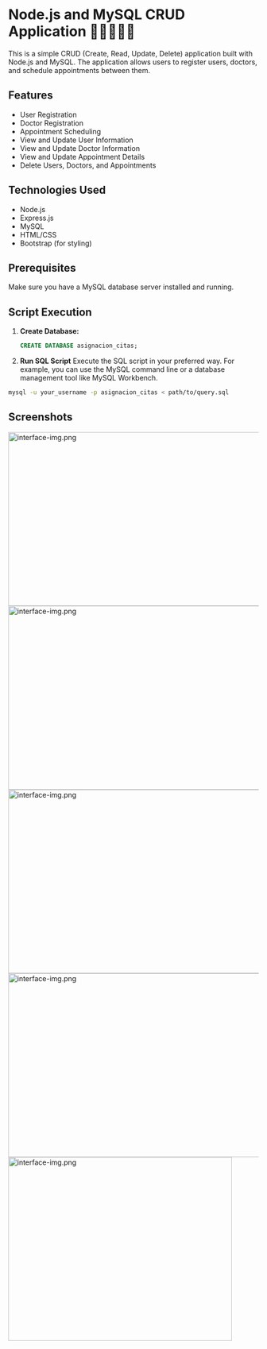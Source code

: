 # Node.js and MySQL CRUD Application 🧑🏻‍⚕️🏥📃


This is a simple CRUD (Create, Read, Update, Delete) application built with Node.js and MySQL. The application allows users to register users, doctors, and schedule appointments between them.


## Features

- User Registration
- Doctor Registration
- Appointment Scheduling
- View and Update User Information
- View and Update Doctor Information
- View and Update Appointment Details
- Delete Users, Doctors, and Appointments


## Technologies Used

- Node.js
- Express.js
- MySQL
- HTML/CSS
- Bootstrap (for styling)


## Prerequisites

Make sure you have a MySQL database server installed and running.

## Script Execution

1. **Create Database:**
   ```sql
   CREATE DATABASE asignacion_citas;
   ```

2. **Run SQL Script**
Execute the SQL script in your preferred way. For example, you can use the MySQL command line or a database management tool like MySQL Workbench.

  ```bash
  mysql -u your_username -p asignacion_citas < path/to/query.sql
  ```


## Screenshots

<img src="https://i.postimg.cc/NFktwbbz/interface-img.png" alt="interface-img.png" width="550" height="350">
<img src="https://i.postimg.cc/ydHjgzFW/user-interface.png" alt="interface-img.png" width="650" height="370">
<img src="https://i.postimg.cc/xTPTzGMR/doctor-interface.png" alt="interface-img.png" width="650" height="370">
<img src="https://i.postimg.cc/zDCqswtr/schedule-interface.png" alt="interface-img.png" width="650" height="370">
<img src="https://i.postimg.cc/cJkmh5tB/shedule-cite-interface.png" alt="interface-img.png" width="450" height="370">





